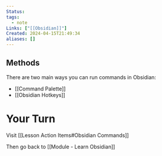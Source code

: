```yaml
---
Status: 
tags:
  - note
Links: ["[[Obsidian]]"]
Created: 2024-04-15T21:49:34
aliases: []
---
```

## Methods
There are two main ways you can run commands in Obsidian:
- [[Command Palette]]
- [[Obsidian Hotkeys]]

# Your Turn
Visit [[Lesson Action Items#Obsidian Commands]]

Then go back to [[Module - Learn Obsidian]]